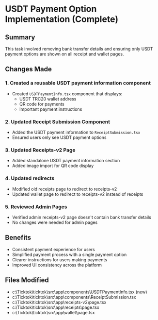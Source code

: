 # USDT Payment Option Implementation (Complete)

## Summary

This task involved removing bank transfer details and ensuring only USDT payment options are shown on all receipt and wallet pages.

## Changes Made

### 1. Created a reusable USDT payment information component

- Created `USDTPaymentInfo.tsx` component that displays:
  - USDT TRC20 wallet address
  - QR code for payments
  - Important payment instructions

### 2. Updated Receipt Submission Component

- Added the USDT payment information to `ReceiptSubmission.tsx`
- Ensured users only see USDT payment options

### 3. Updated Receipts-v2 Page

- Added standalone USDT payment information section
- Added image import for QR code display

### 4. Updated redirects

- Modified old receipts page to redirect to receipts-v2
- Updated wallet page to redirect to receipts-v2 instead of receipts

### 5. Reviewed Admin Pages

- Verified admin receipts-v2 page doesn't contain bank transfer details
- No changes were needed for admin pages

## Benefits

- Consistent payment experience for users
- Simplified payment process with a single payment option
- Clearer instructions for users making payments
- Improved UI consistency across the platform

## Files Modified

- c:\Ticktok\ticktok\src\app\components\USDTPaymentInfo.tsx (new)
- c:\Ticktok\ticktok\src\app\components\ReceiptSubmission.tsx
- c:\Ticktok\ticktok\src\app\receipts-v2\page.tsx
- c:\Ticktok\ticktok\src\app\receipts\page.tsx
- c:\Ticktok\ticktok\src\app\wallet\page.tsx

